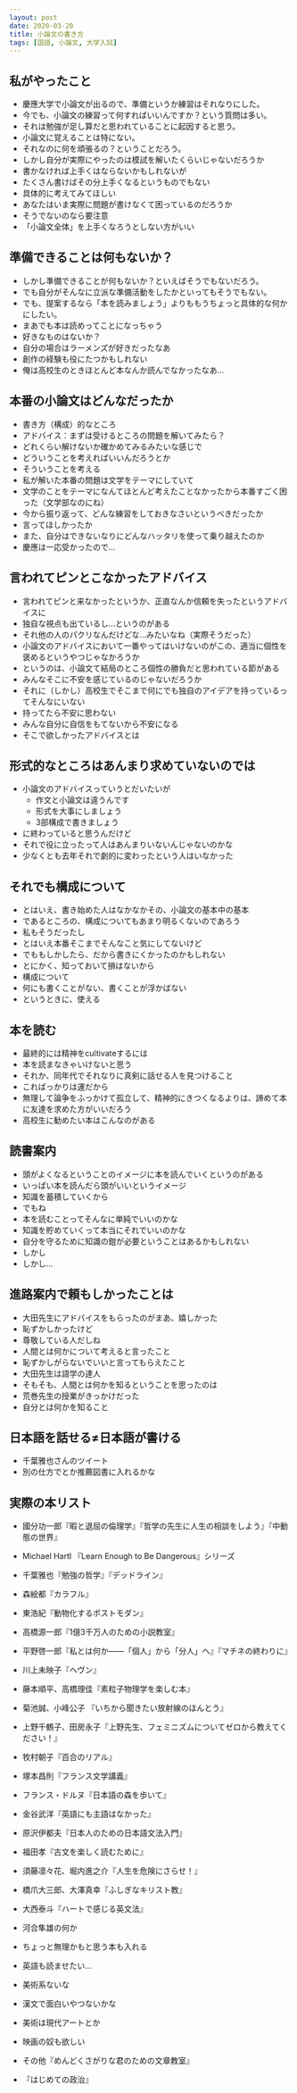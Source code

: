 ```yaml
---
layout: post
date: 2020-03-20
title: 小論文の書き方
tags: [国語, 小論文, 大学入試]
---
```


## 私がやったこと

- 慶應大学で小論文が出るので、準備というか練習はそれなりにした。
- 今でも、小論文の練習って何すればいいんですか？という質問は多い。
- それは勉強が足し算だと思われていることに起因すると思う。
- 小論文に覚えることは特にない。
- それなのに何を頑張るの？ということだろう。
- しかし自分が実際にやったのは模試を解いたくらいじゃないだろうか
- 書かなければ上手くはならないかもしれないが
- たくさん書けばその分上手くなるというものでもない
- 具体的に考えてみてほしい
- あなたはいま実際に問題が書けなくて困っているのだろうか
- そうでないのなら要注意
- 「小論文全体」を上手くなろうとしない方がいい

## 準備できることは何もないか？

- しかし準備できることが何もないか？といえばそうでもないだろう。
- でも自分がそんなに立派な準備活動をしたかといってもそうでもない。
- でも、提案するなら「本を読みましょう」よりももうちょっと具体的な何かにしたい。
- まあでも本は読めってことになっちゃう
- 好きなものはないか？
- 自分の場合はラーメンズが好きだったなあ
- 創作の経験も役にたつかもしれない
- 俺は高校生のときほとんど本なんか読んでなかったなあ…

## 本番の小論文はどんなだったか

- 書き方（構成）的なところ
- アドバイス：まずは受けるところの問題を解いてみたら？
- どれくらい解けないか確かめてみるみたいな感じで
- どういうことを考えればいいんだろうとか
- そういうことを考える
- 私が解いた本番の問題は文学をテーマにしていて
- 文学のことをテーマになんてほとんど考えたことなかったから本番すごく困った（文学部なのにね）
- 今から振り返って、どんな練習をしておきなさいというべきだったか
- 言ってほしかったか
- また、自分はできないなりにどんなハッタリを使って乗り越えたのか
- 慶應は一応受かったので…

## 言われてピンとこなかったアドバイス

- 言われてピンと来なかったというか、正直なんか信頼を失ったというアドバイスに
- 独自な視点も出ているし…というのがある
- それ他の人のパクリなんだけどな…みたいなね（実際そうだった）
- 小論文のアドバイスにおいて一番やってはいけないのがこの、適当に個性を褒めるというやつじゃなかろうか
- というのは、小論文て結局のところ個性の勝負だと思われている節がある
- みんなそこに不安を感じているのじゃないだろうか
- それに（しかし）高校生でそこまで何にでも独自のアイデアを持っているってそんなにいない
- 持ってたら不安に思わない
- みんな自分に自信をもてないから不安になる
- そこで欲しかったアドバイスとは

## 形式的なところはあんまり求めていないのでは

- 小論文のアドバイスっていうとだいたいが
  - 作文と小論文は違うんです
  - 形式を大事にしましょう
  - 3部構成で書きましょう
- に終わっていると思うんだけど
- それで役に立ったって人はあんまりいないんじゃないのかな
- 少なくとも去年それで劇的に変わったという人はいなかった

## それでも構成について

- とはいえ、書き始めた人はなかなかその、小論文の基本中の基本
- であるところの、構成についてもあまり明るくないのであろう
- 私もそうだったし
- とはいえ本番そこまでそんなこと気にしてないけど
- でももしかしたら、だから書きにくかったのかもしれない
- とにかく、知っておいて損はないから
- 構成について
- 何にも書くことがない、書くことが浮かばない
- というときに、使える

## 本を読む

- 最終的には精神をcultivateするには
- 本を読まなきゃいけないと思う
- それか、同年代でそれなりに真剣に話せる人を見つけること
- こればっかりは運だから
- 無理して論争をふっかけて孤立して、精神的にきつくなるよりは、諦めて本に友達を求めた方がいいだろう
- 高校生に勧めたい本はこんなのがある

## 読書案内

- 頭がよくなるということのイメージに本を読んでいくというのがある
- いっぱい本を読んだら頭がいいというイメージ
- 知識を蓄積していくから
- でもね
- 本を読むことってそんなに単純でいいのかな
- 知識を貯めていくって本当にそれでいいのかな
- 自分を守るために知識の鎧が必要ということはあるかもしれない
- しかし
- しかし…

## 進路案内で頼もしかったことは

- 大田先生にアドバイスをもらったのがまあ、嬉しかった
- 恥ずかしかったけど
- 尊敬している人だしね
- 人間とは何かについて考えると言ったこと
- 恥ずかしがらないでいいと言ってもらえたこと
- 大田先生は語学の達人
- そもそも、人間とは何かを知るということを思ったのは
- 荒巻先生の授業がきっかけだった
- 自分とは何かを知ること

## 日本語を話せる≠日本語が書ける

- 千葉雅也さんのツイート
- 別の仕方でとか推薦図書に入れるかな

## 実際の本リスト

- 國分功一郎『暇と退屈の倫理学』『哲学の先生に人生の相談をしよう』『中動態の世界』
- Michael Hartl 『Learn Enough to Be Dangerous』シリーズ
- 千葉雅也『勉強の哲学』『デッドライン』
- 森絵都『カラフル』
- 東浩紀『動物化するポストモダン』
- 高橋源一郎『1億3千万人のための小説教室』
- 平野啓一郎『私とは何か——「個人」から「分人」へ』『マチネの終わりに』
- 川上未映子『ヘヴン』
- 藤本順平、高橋理佳『素粒子物理学を楽しむ本』
- 菊池誠、小峰公子 『いちから聞きたい放射線のほんとう』
- 上野千鶴子、田房永子『上野先生、フェミニズムについてゼロから教えてください！』
- 牧村朝子『百合のリアル』
- 塚本昌則『フランス文学講義』
- フランス・ドルヌ『日本語の森を歩いて』
- 金谷武洋『英語にも主語はなかった』
- 原沢伊都夫『日本人のための日本語文法入門』
- 福田孝『古文を楽しく読むために』
- 須藤凛々花、堀内進之介『人生を危険にさらせ！』
- 橋爪大三郎、大澤真幸『ふしぎなキリスト教』
- 大西泰斗『ハートで感じる英文法』
- 河合隼雄の何か

- ちょっと無理かもと思う本も入れる
- 英語も読ませたい…
- 美術系ないな
- 漢文で面白いやつないかな
- 美術は現代アートとか
- 映画の奴も欲しい

- その他『めんどくさがりな君のための文章教室』
- 『はじめての政治』
